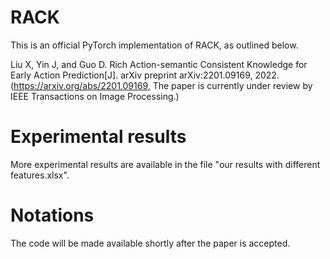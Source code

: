# RACK
This is an official PyTorch implementation of RACK, as outlined below.

Liu X, Yin J, and Guo D. Rich Action-semantic Consistent Knowledge for Early Action Prediction[J]. arXiv preprint arXiv:2201.09169, 2022. 
(https://arxiv.org/abs/2201.09169, The paper is currently under review by IEEE Transactions on Image Processing.)
# Experimental results
More experimental results are available in the file "our results with different features.xlsx".
# Notations
The code will be made available shortly after the paper is accepted.


